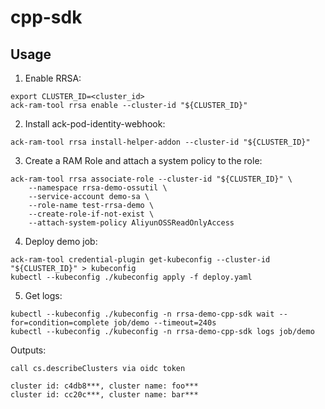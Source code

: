 # cpp-sdk

## Usage

1. Enable RRSA:

```
export CLUSTER_ID=<cluster_id>
ack-ram-tool rrsa enable --cluster-id "${CLUSTER_ID}"
```

2. Install ack-pod-identity-webhook:

```
ack-ram-tool rrsa install-helper-addon --cluster-id "${CLUSTER_ID}"
```

3. Create a RAM Role and attach a system policy to the role:

```
ack-ram-tool rrsa associate-role --cluster-id "${CLUSTER_ID}" \
    --namespace rrsa-demo-ossutil \
    --service-account demo-sa \
    --role-name test-rrsa-demo \
    --create-role-if-not-exist \
    --attach-system-policy AliyunOSSReadOnlyAccess
```

4. Deploy demo job:

```
ack-ram-tool credential-plugin get-kubeconfig --cluster-id "${CLUSTER_ID}" > kubeconfig
kubectl --kubeconfig ./kubeconfig apply -f deploy.yaml
```

5. Get logs:

```
kubectl --kubeconfig ./kubeconfig -n rrsa-demo-cpp-sdk wait --for=condition=complete job/demo --timeout=240s
kubectl --kubeconfig ./kubeconfig -n rrsa-demo-cpp-sdk logs job/demo
```

Outputs:

```
call cs.describeClusters via oidc token

cluster id: c4db8***, cluster name: foo***
cluster id: cc20c***, cluster name: bar***

```
